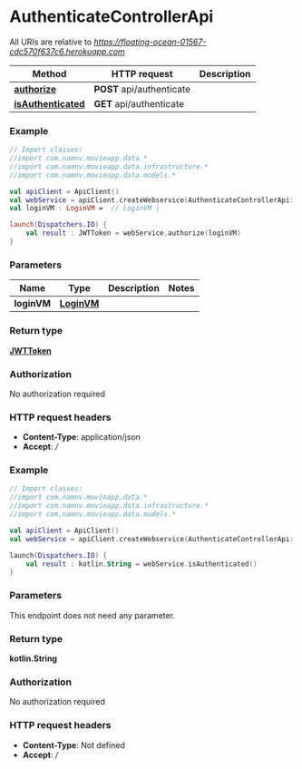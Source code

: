 # AuthenticateControllerApi

All URIs are relative to *https://floating-ocean-01567-cdc570f637c6.herokuapp.com*

Method | HTTP request | Description
------------- | ------------- | -------------
[**authorize**](AuthenticateControllerApi.md#authorize) | **POST** api/authenticate | 
[**isAuthenticated**](AuthenticateControllerApi.md#isAuthenticated) | **GET** api/authenticate | 





### Example
```kotlin
// Import classes:
//import com.namnv.movieapp.data.*
//import com.namnv.movieapp.data.infrastructure.*
//import com.namnv.movieapp.data.models.*

val apiClient = ApiClient()
val webService = apiClient.createWebservice(AuthenticateControllerApi::class.java)
val loginVM : LoginVM =  // LoginVM | 

launch(Dispatchers.IO) {
    val result : JWTToken = webService.authorize(loginVM)
}
```

### Parameters

Name | Type | Description  | Notes
------------- | ------------- | ------------- | -------------
 **loginVM** | [**LoginVM**](LoginVM.md)|  |

### Return type

[**JWTToken**](JWTToken.md)

### Authorization

No authorization required

### HTTP request headers

 - **Content-Type**: application/json
 - **Accept**: */*




### Example
```kotlin
// Import classes:
//import com.namnv.movieapp.data.*
//import com.namnv.movieapp.data.infrastructure.*
//import com.namnv.movieapp.data.models.*

val apiClient = ApiClient()
val webService = apiClient.createWebservice(AuthenticateControllerApi::class.java)

launch(Dispatchers.IO) {
    val result : kotlin.String = webService.isAuthenticated()
}
```

### Parameters
This endpoint does not need any parameter.

### Return type

**kotlin.String**

### Authorization

No authorization required

### HTTP request headers

 - **Content-Type**: Not defined
 - **Accept**: */*

